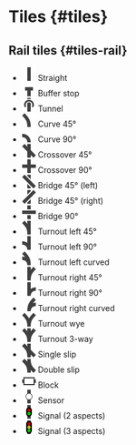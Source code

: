 # Tiles {#tiles}

## Rail tiles {#tiles-rail}
- ![](../../gfx/board/tiles/board_tile.rail.straight.png) Straight
- ![](../../gfx/board/tiles/board_tile.rail.buffer_stop.png) Buffer stop
- ![](../../gfx/board/tiles/board_tile.rail.tunnel.png) Tunnel
- ![](../../gfx/board/tiles/board_tile.rail.curve_45.png) Curve 45°
- ![](../../gfx/board/tiles/board_tile.rail.curve_90.png) Curve 90°
- ![](../../gfx/board/tiles/board_tile.rail.cross_45.png) Crossover 45°
- ![](../../gfx/board/tiles/board_tile.rail.cross_90.png) Crossover 90°
- ![](../../gfx/board/tiles/board_tile.rail.bridge_45_left.png) Bridge 45° (left)
- ![](../../gfx/board/tiles/board_tile.rail.bridge_45_right.png) Bridge 45° (right)
- ![](../../gfx/board/tiles/board_tile.rail.bridge_90.png) Bridge 90°
- ![](../../gfx/board/tiles/board_tile.rail.turnout_left_45.png) Turnout left 45°
- ![](../../gfx/board/tiles/board_tile.rail.turnout_left_90.png) Turnout left 90°
- ![](../../gfx/board/tiles/board_tile.rail.turnout_left_curved.png) Turnout left curved
- ![](../../gfx/board/tiles/board_tile.rail.turnout_right_45.png) Turnout right 45°
- ![](../../gfx/board/tiles/board_tile.rail.turnout_right_90.png) Turnout right 90°
- ![](../../gfx/board/tiles/board_tile.rail.turnout_right_curved.png) Turnout right curved
- ![](../../gfx/board/tiles/board_tile.rail.turnout_wye.png) Turnout wye
- ![](../../gfx/board/tiles/board_tile.rail.turnout_3way.png) Turnout 3-way
- ![](../../gfx/board/tiles/board_tile.rail.turnout_singleslip.png) Single slip
- ![](../../gfx/board/tiles/board_tile.rail.turnout_doubleslip.png) Double slip
- ![](../../gfx/board/tiles/board_tile.rail.block.png) Block
- ![](../../gfx/board/tiles/board_tile.rail.sensor.png) Sensor
- ![](../../gfx/board/tiles/board_tile.rail.signal_2_aspect.png) Signal (2 aspects)
- ![](../../gfx/board/tiles/board_tile.rail.signal_3_aspect.png) Signal (3 aspects)
